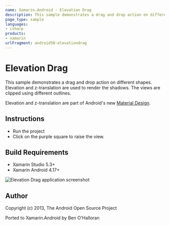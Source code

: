 ```yaml
---
name: Xamarin.Android - Elevation Drag
description: This sample demonstrates a drag and drop action on different shapes. Elevation and z-translation are used to render the shadows. The views are...
page_type: sample
languages:
- csharp
products:
- xamarin
urlFragment: android50-elevationdrag
---
```

# Elevation Drag

This sample demonstrates a drag and drop action on different shapes. Elevation and z-translation are used to render the shadows. The views are clipped using different outlines.

Elevation and z-translation are part of Android's new [Material Design](https://developer.android.com/preview/material/index.html).

## Instructions

* Run the project
* Click on the purple square to raise the view.

## Build Requirements
* Xamarin Studio 5.3+
* Xamarin Android 4.17+

![Elevation Drag application screenshot](Screenshots/circle.png "Elevation Drag application screenshot")

## Author 
Copyright (c) 2013, The Android Open Source Project

Ported to Xamarin.Android by Ben O'Halloran
